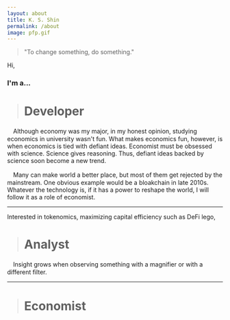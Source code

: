 ```yaml
---
layout: about
title: K. S. Shin
permalink: /about
image: pfp.gif
---
```


> "To change something, do something."

Hi, 
### I'm a...

> # **Developer**

　Although economy was my major, in my honest opinion, studying economics in university wasn't fun. What makes economics fun, however, is when economics is tied with defiant ideas. Economist must be obsessed with science. Science gives reasoning. Thus, defiant ideas backed by science soon become a new trend. 

　Many can make world a better place, but most of them get rejected by the mainstream. One obvious example would be a bloakchain in late 2010s. Whatever the technology is, if it has a power to reshape the world, I will follow it as a role of economist.
* * *

Interested in tokenomics, maximizing capital efficiency such as DeFi lego, 

> # **Analyst**

　Insight grows when observing something with a magnifier or with a different filter.
* * *

> # **Economist**
　